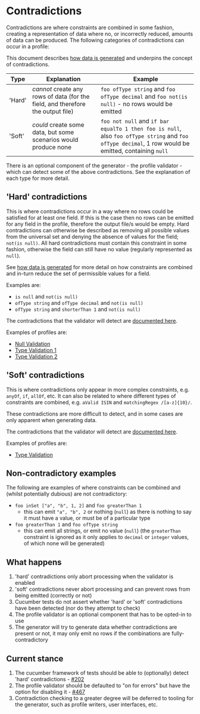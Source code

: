 # Contradictions

Contradictions are where constraints are combined in some fashion, creating a representation of data where no, or incorrectly reduced, amounts of data can be produced. The following categories of contradictions can occur in a profile:

This document describes [how data is generated](SetRestrictionAndGeneration.md) and underpins the concept of contradictions.

| Type | Explanation | Example |
| ---- | ---- | ---- |
| 'Hard' | _cannot_ create any rows of data (for the field, and therefore the output file) | `foo ofType string` and `foo ofType decimal` and `foo not(is null)` - no rows would be emitted |
| 'Soft' | _could_ create some data, but some scenarios would produce none | `foo not null` and `if bar equalTo 1 then foo is null`, also `foo ofType string` and `foo ofType decimal`, 1 row would be emitted, containing `null` |

There is an optional component of the generator - the profile validator - which can detect some of the above contradictions. See the explanation of each type for more detail.

## 'Hard' contradictions
This is where contradictions occur in a way where no rows could be satisfied for at least one field. If this is the case then no rows can be emitted for any field in the profile, therefore the output file/s would be empty.
Hard contradictions can otherwise be described as removing all possible values from the universal set and denying the absence of values for the field; `not(is null)`. All hard contradictions must contain this constraint in some fashion, otherwise the field can still have no value (regularly represented as `null`).

See [how data is generated](SetRestrictionAndGeneration.md) for more detail on how constraints are combined and in-turn reduce the set of permissible values for a field.

Examples are:
* `is null` and `not(is null)`
* `ofType string` and `ofType decimal` and `not(is null)`
* `ofType string` and `shorterThan 1` and `not(is null)`

The contradictions that the validator will detect are [documented here](ProfileValidation.md).

Examples of profiles are:
* [Null Validation](../../examples/hard-contradiction-null-validation/profile.json)
* [Type Validation 1](../../examples/hard-contradiction-type-validation-1/profile.json)
* [Type Validation 2](../../examples/hard-contradiction-type-validation-2/profile.json)

## 'Soft' contradictions
This is where contradictions only appear in more complex constraints, e.g. `anyOf`, `if`, `allOf`, etc. It can also be related to where different types of constraints are combined, e.g. `aValid ISIN` and `matchingRegex /[a-z]{10}/`.

These contradictions are more difficult to detect, and in some cases are only apparent when generating data.

The contradictions that the validator will detect are [documented here](ProfileValidation.md).

Examples of profiles are:
* [Type Validation](../../examples/soft-contradictions/profile.json)

## Non-contradictory examples
The following are examples of where constraints can be combined and (whilst potentially dubious) are not contradictory:
* `foo inSet ["a", "b", 1, 2]` and `foo greaterThan 1`
  * this can emit `"a", "b", 2` or nothing (`null`) as there is nothing to say it must have a value, or must be of a particular type
* `foo greaterThan 1` and `foo ofType string`
  * this can emit all strings, or emit no value (`null`) (the `greaterThan` constraint is ignored as it only applies to `decimal` or `integer` values, of which none will be generated)

## What happens
1. 'hard' contradictions only abort processing when the validator is enabled
1. 'soft' contradictions never abort processing and can prevent rows from being emitted (correctly or not)
1. Cucumber tests do not assert whether 'hard' or 'soft' contradictions have been detected (nor do they attempt to check)
1. The profile validator is an optional component that has to be opted-in to use
1. The generator will try to generate data whether contradictions are present or not, it may only emit no rows if the combinations are fully-contradictory

## Current stance
1. The cucumber framework of tests should be able to (optionally) detect 'hard' contradictions - [#202](https://github.com/ScottLogic/data-engineering-generator/issues/202)
1. The profile validator should be defaulted to "on for errors" but have the option for disabling it - [#467](https://github.com/ScottLogic/data-engineering-generator/issues/467)
1. Contradiction checking to a greater degree will be deferred to tooling for the generator, such as profile writers, user interfaces, etc.
